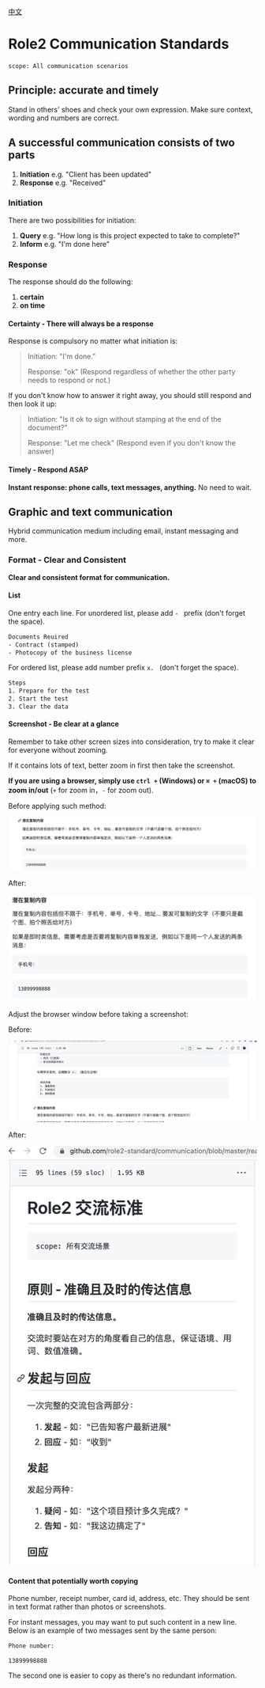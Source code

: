 [中文](./readme.zh.md)

# Role2 Communication Standards

```text
scope: All communication scenarios
```

## Principle: accurate and timely
Stand in others' shoes and check your own expression. Make sure context, wording and numbers are correct.

## A successful communication consists of two parts

1. **Initiation** e.g. "Client has been updated"
2. **Response** e.g. "Received"

### Initiation

There are two possibilities for initiation:

1. **Query** e.g. "How long is this project expected to take to complete?"
2. **Inform** e.g. "I'm done here"

### Response

The response should do the following:

1. **certain**
2. **on time**

#### Certainty - There will always be a response

Response is compulsory no matter what initiation is:

> Initiation: "I'm done."
>
> Response: "ok" (Respond regardless of whether the other party needs to respond or not.)

If you don't know how to answer it right away, you should still respond and then look it up:

> Initiation: "Is it ok to sign without stamping at the end of the document?"
>
> Response: "Let me check" (Respond even if you don't know the answer)

#### Timely - Respond ASAP

**Instant response: phone calls, text messages, anything.** No need to wait.

## Graphic and text communication

Hybrid communication medium including email, instant messaging and more.

### Format - Clear and Consistent

**Clear and consistent format for communication.**

#### List

One entry each line. For unordered list, please add `- ` prefix (don't forget the space).

```text
Documents Reuired
- Contract (stamped)
- Photocopy of the business license
```

For ordered list, please add number prefix `x. ` (don't forget the space).
```text
Steps
1. Prepare for the test
2. Start the test
3. Clear the data
```

#### Screenshot - Be clear at a glance

Remember to take other screen sizes into consideration, try to make it clear for everyone without zooming. 

If it contains lots of text, better zoom in first then take the screenshot.

**If you are using a browser, simply use `ctrl +` (Windows) or `⌘ +` (macOS) to zoom in/out** (`+` for zoom in，`-` for zoom out).

Before applying such method:

![img_1.png](asset/img_1.png)

After:

![img_2.png](asset/img_2.png)

Adjust the browser window before taking a screenshot:

Before:

![img.png](asset/img_4.png)

After:

![img.png](asset/img_3.png)

#### Content that potentially worth copying

Phone number, receipt number, card id, address, etc. They should be sent in text format rather than photos or screenshots.

For instant messages, you may want to put such content in a new line. Below is an example of two messages sent by the same person:

```text
Phone number:
```

```text
13899998888
```

The second one is easier to copy as there's no redundant information.


